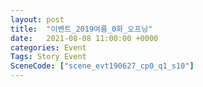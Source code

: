 ```yaml
---
layout: post
title:  "이벤트_2019여름_0화_오프닝"
date:   2021-08-08 11:00:00 +0000
categories: Event
Tags: Story Event
SceneCode: ["scene_evt190627_cp0_q1_s10"]
---
```

